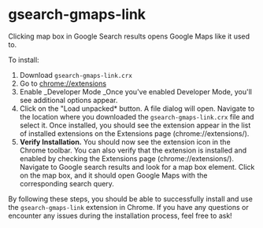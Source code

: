 # gsearch-gmaps-link

Clicking map box in Google Search results opens Google Maps like it used to.

To install:

1. Download `gsearch-gmaps-link.crx`
2. Go to [chrome://extensions](chrome://extensions)
3. Enable \_Developer Mode \_Once you've enabled Developer Mode, you'll see additional options appear.
4. Click on the "Load unpacked\* button. A file dialog will open. Navigate to the location where you downloaded the `gsearch-gmaps-link.crx` file and select it. Once installed, you should see the extension appear in the list of installed extensions on the Extensions page (chrome://extensions/).
5. **Verify Installation.** You should now see the extension icon in the Chrome toolbar. You can also verify that the extension is installed and enabled by checking the Extensions page (chrome://extensions/). Navigate to Google search results and look for a map box element. Click on the map box, and it should open Google Maps with the corresponding search query.

By following these steps, you should be able to successfully install and use the `gsearch-gmaps-link` extension in Chrome. If you have any questions or encounter any issues during the installation process, feel free to ask!
